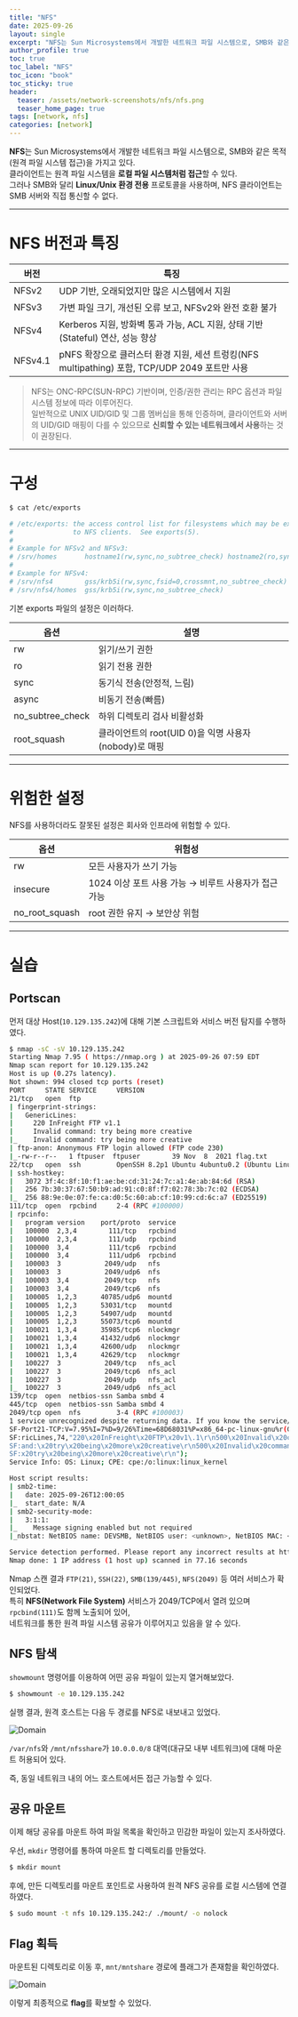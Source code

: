 ```yaml
---
title: "NFS"
date: 2025-09-26
layout: single
excerpt: "NFS는 Sun Microsystems에서 개발한 네트워크 파일 시스템으로, SMB와 같은 목적(원격 파일 시스템 접근)을 가지고 있다. 클라이언트는 원격 파일 시스템을 로컬 파일 시스템처럼 접근할 수 있다. 그러나 SMB와 달리 Linux/Unix 환경 전용 프로토콜을 사용하며, NFS 클라이언트는 SMB 서버와 직접 통신할 수 없다."
author_profile: true
toc: true
toc_label: "NFS"
toc_icon: "book"
toc_sticky: true
header:
  teaser: /assets/network-screenshots/nfs/nfs.png
  teaser_home_page: true
tags: [network, nfs]
categories: [network]
---
```


**NFS**는 Sun Microsystems에서 개발한 네트워크 파일 시스템으로, SMB와 같은 목적(원격 파일 시스템 접근)을 가지고 있다.  
클라이언트는 원격 파일 시스템을 **로컬 파일 시스템처럼 접근**할 수 있다.  
그러나 SMB와 달리 **Linux/Unix 환경 전용** 프로토콜을 사용하며, NFS 클라이언트는 SMB 서버와 직접 통신할 수 없다.

---

# NFS 버전과 특징

| 버전 | 특징 |
|------|------|
| NFSv2 | UDP 기반, 오래되었지만 많은 시스템에서 지원 |
| NFSv3 | 가변 파일 크기, 개선된 오류 보고, NFSv2와 완전 호환 불가 |
| NFSv4 | Kerberos 지원, 방화벽 통과 가능, ACL 지원, 상태 기반(Stateful) 연산, 성능 향상 |
| NFSv4.1 | pNFS 확장으로 클러스터 환경 지원, 세션 트렁킹(NFS multipathing) 포함, TCP/UDP 2049 포트만 사용 |

> NFS는 ONC-RPC(SUN-RPC) 기반이며, 인증/권한 관리는 RPC 옵션과 파일 시스템 정보에 따라 이루어진다.  
> 일반적으로 UNIX UID/GID 및 그룹 멤버십을 통해 인증하며, 클라이언트와 서버의 UID/GID 매핑이 다를 수 있으므로 **신뢰할 수 있는 네트워크에서 사용**하는 것이 권장된다.

---

# 구성

```bash
$ cat /etc/exports

# /etc/exports: the access control list for filesystems which may be exported
#               to NFS clients.  See exports(5).
#
# Example for NFSv2 and NFSv3:
# /srv/homes       hostname1(rw,sync,no_subtree_check) hostname2(ro,sync,no_subtree_check)
#
# Example for NFSv4:
# /srv/nfs4        gss/krb5i(rw,sync,fsid=0,crossmnt,no_subtree_check)
# /srv/nfs4/homes  gss/krb5i(rw,sync,no_subtree_check)
```

기본 exports 파일의 설정은 이러하다.

| 옵션               | 설명                      |
| ---------------- | ----------------------- |
| rw               | 읽기/쓰기 권한                |
| ro               | 읽기 전용 권한                |
| sync             | 동기식 전송(안정적, 느림)         |
| async            | 비동기 전송(빠름)              |
| no_subtree_check | 하위 디렉토리 검사 비활성화         |
| root_squash      | 클라이언트의 root(UID 0)을 익명 사용자(nobody)로 매핑 |

---

# 위험한 설정

NFS를 사용하더라도 잘못된 설정은 회사와 인프라에 위험할 수 있다. 

| 옵션             | 위험성                               |
| -------------- | --------------------------------- |
| rw             | 모든 사용자가 쓰기 가능                     |
| insecure       | 1024 이상 포트 사용 가능 → 비루트 사용자가 접근 가능 |
| no_root_squash | root 권한 유지 → 보안상 위험               |

---

# 실습

## Portscan

먼저 대상 Host(`10.129.135.242`)에 대해 기본 스크립트와 서비스 버전 탐지를 수행하였다.

```bash
$ nmap -sC -sV 10.129.135.242                        
Starting Nmap 7.95 ( https://nmap.org ) at 2025-09-26 07:59 EDT
Nmap scan report for 10.129.135.242
Host is up (0.27s latency).
Not shown: 994 closed tcp ports (reset)
PORT     STATE SERVICE     VERSION
21/tcp   open  ftp
| fingerprint-strings: 
|   GenericLines: 
|     220 InFreight FTP v1.1
|     Invalid command: try being more creative
|_    Invalid command: try being more creative
| ftp-anon: Anonymous FTP login allowed (FTP code 230)
|_-rw-r--r--   1 ftpuser  ftpuser        39 Nov  8  2021 flag.txt
22/tcp   open  ssh         OpenSSH 8.2p1 Ubuntu 4ubuntu0.2 (Ubuntu Linux; protocol 2.0)
| ssh-hostkey: 
|   3072 3f:4c:8f:10:f1:ae:be:cd:31:24:7c:a1:4e:ab:84:6d (RSA)
|   256 7b:30:37:67:50:b9:ad:91:c0:8f:f7:02:78:3b:7c:02 (ECDSA)
|_  256 88:9e:0e:07:fe:ca:d0:5c:60:ab:cf:10:99:cd:6c:a7 (ED25519)
111/tcp  open  rpcbind     2-4 (RPC #100000)
| rpcinfo: 
|   program version    port/proto  service
|   100000  2,3,4        111/tcp   rpcbind
|   100000  2,3,4        111/udp   rpcbind
|   100000  3,4          111/tcp6  rpcbind
|   100000  3,4          111/udp6  rpcbind
|   100003  3           2049/udp   nfs
|   100003  3           2049/udp6  nfs
|   100003  3,4         2049/tcp   nfs
|   100003  3,4         2049/tcp6  nfs
|   100005  1,2,3      40785/udp6  mountd
|   100005  1,2,3      53031/tcp   mountd
|   100005  1,2,3      54907/udp   mountd
|   100005  1,2,3      55073/tcp6  mountd
|   100021  1,3,4      35985/tcp6  nlockmgr
|   100021  1,3,4      41432/udp6  nlockmgr
|   100021  1,3,4      42600/udp   nlockmgr
|   100021  1,3,4      42629/tcp   nlockmgr
|   100227  3           2049/tcp   nfs_acl
|   100227  3           2049/tcp6  nfs_acl
|   100227  3           2049/udp   nfs_acl
|_  100227  3           2049/udp6  nfs_acl
139/tcp  open  netbios-ssn Samba smbd 4
445/tcp  open  netbios-ssn Samba smbd 4
2049/tcp open  nfs         3-4 (RPC #100003)
1 service unrecognized despite returning data. If you know the service/version, please submit the following fingerprint at https://nmap.org/cgi-bin/submit.cgi?new-service :
SF-Port21-TCP:V=7.95%I=7%D=9/26%Time=68D68031%P=x86_64-pc-linux-gnu%r(Gene
SF:ricLines,74,"220\x20InFreight\x20FTP\x20v1\.1\r\n500\x20Invalid\x20comm
SF:and:\x20try\x20being\x20more\x20creative\r\n500\x20Invalid\x20command:\
SF:x20try\x20being\x20more\x20creative\r\n");
Service Info: OS: Linux; CPE: cpe:/o:linux:linux_kernel

Host script results:
| smb2-time: 
|   date: 2025-09-26T12:00:05
|_  start_date: N/A
| smb2-security-mode: 
|   3:1:1: 
|_    Message signing enabled but not required
|_nbstat: NetBIOS name: DEVSMB, NetBIOS user: <unknown>, NetBIOS MAC: <unknown> (unknown)

Service detection performed. Please report any incorrect results at https://nmap.org/submit/ .
Nmap done: 1 IP address (1 host up) scanned in 77.16 seconds
```

Nmap 스캔 결과 `FTP(21)`, `SSH(22)`, `SMB(139/445)`, `NFS(2049)` 등 여러 서비스가 확인되었다.  
특히 **NFS(Network File System)** 서비스가 2049/TCP에서 열려 있으며 `rpcbind(111)`도 함께 노출되어 있어,  
네트워크를 통한 원격 파일 시스템 공유가 이루어지고 있음을 알 수 있다.

## NFS 탐색

`showmount` 명령어를 이용하여 어떤 공유 파일이 있는지 열거해보았다.

```bash
$ showmount -e 10.129.135.242
```

실행 결과, 원격 호스트는 다음 두 경로를 NFS로 내보내고 있었다.

![Domain](/assets/network-screenshots/nfs/showmount.png)

`/var/nfs`와 `/mnt/nfsshare`가 `10.0.0.0/8` 대역(대규모 내부 네트워크)에 대해 마운트 허용되어 있다.

즉, 동일 네트워크 내의 어느 호스트에서든 접근 가능할 수 있다.

## 공유 마운트

이제 해당 공유를 마운트 하여 파일 목록을 확인하고 민감한 파일이 있는지 조사하였다.

우선, `mkdir` 명령어를 통하여 마운트 할 디렉토리를 만들었다.

```bash
$ mkdir mount
```

후에, 만든 디렉토리를 마운트 포인트로 사용하여 원격 NFS 공유를 로컬 시스템에 연결하였다.

```bash
$ sudo mount -t nfs 10.129.135.242:/ ./mount/ -o nolock
```

## Flag 획득

마운트된 디렉토리로 이동 후, `mnt/mntshare` 경로에 플래그가 존재함을 확인하였다.

![Domain](/assets/network-screenshots/nfs/flag.png)

이렇게 최종적으로 **flag**를 확보할 수 있었다.


